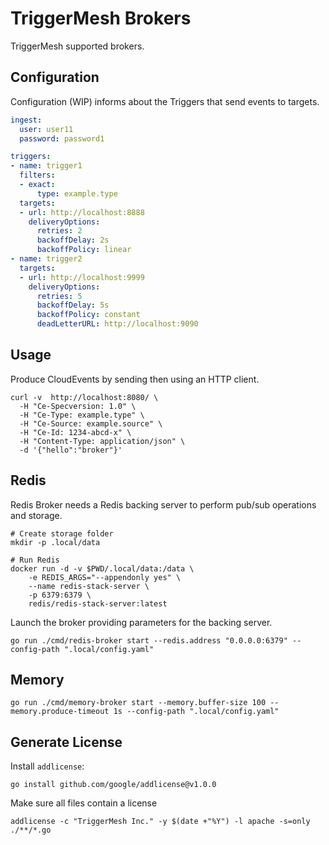 # TriggerMesh Brokers

TriggerMesh supported brokers.

## Configuration

Configuration (WIP) informs about the Triggers that send events to targets.

```yaml
ingest:
  user: user11
  password: password1

triggers:
- name: trigger1
  filters:
  - exact:
      type: example.type
  targets:
  - url: http://localhost:8888
    deliveryOptions:
      retries: 2
      backoffDelay: 2s
      backoffPolicy: linear
- name: trigger2
  targets:
  - url: http://localhost:9999
    deliveryOptions:
      retries: 5
      backoffDelay: 5s
      backoffPolicy: constant
      deadLetterURL: http://localhost:9090
```

## Usage

Produce CloudEvents by sending then using an HTTP client.

```console
curl -v  http://localhost:8080/ \
  -H "Ce-Specversion: 1.0" \
  -H "Ce-Type: example.type" \
  -H "Ce-Source: example.source" \
  -H "Ce-Id: 1234-abcd-x" \
  -H "Content-Type: application/json" \
  -d '{"hello":"broker"}'
```

## Redis

Redis Broker needs a Redis backing server to perform pub/sub operations and storage.

```console
# Create storage folder
mkdir -p .local/data

# Run Redis
docker run -d -v $PWD/.local/data:/data \
    -e REDIS_ARGS="--appendonly yes" \
    --name redis-stack-server \
    -p 6379:6379 \
    redis/redis-stack-server:latest
```

Launch the broker providing parameters for the backing server.

```console
go run ./cmd/redis-broker start --redis.address "0.0.0.0:6379" --config-path ".local/config.yaml"
```

## Memory

```console
go run ./cmd/memory-broker start --memory.buffer-size 100 --memory.produce-timeout 1s --config-path ".local/config.yaml"
```

## Generate License

Install `addlicense`:

```console
go install github.com/google/addlicense@v1.0.0
```

Make sure all files contain a license

```console
addlicense -c "TriggerMesh Inc." -y $(date +"%Y") -l apache -s=only ./**/*.go
```
